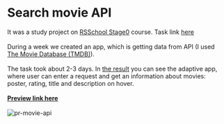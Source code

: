 # Search movie API

It was a study project on [RSSchool Stage0](https://rs.school/js-stage0/) course. Task link [here](https://github.com/rolling-scopes-school/tasks/blob/master/tasks/js30%23/js30-6.md)<br>
<br>During a week we created an app, which is getting data from API (I used [The Movie Database (TMDB)](https://www.themoviedb.org/documentation/api)).<br><br>
The task took about 2-3 days. In [the result](https://pesukarhutg.github.io/movie-api/) you can see the adaptive app, where user can enter a request and get an information about movies: poster, rating, title and description on hover.<br><br>
**[Preview link here](https://pesukarhutg.github.io/movie-api/)**<br><br>
![pr-movie-api](https://user-images.githubusercontent.com/39487464/153474354-6c73e920-b2b9-4e44-992c-89c921e94c50.JPG)


